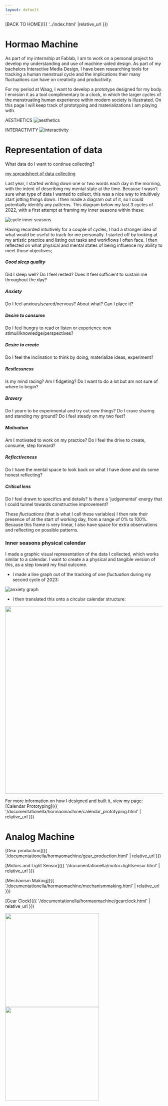 ```yaml
---
layout: default
---
```


[BACK TO HOME]({{ '../index.html' |relative_url }})


# Hormao Machine

As part of my internship at Fablab, I am to work on a personal project to develop my understanding and use of machine-aided design. As part of my bachelors Interactive Media Design, I have been researching tools for tracking a human menstrual cycle and the implications their many fluctuations can have on creativity and productivity. 

For my period at Waag, I want to develop a prototype designed for my body. I envision it as a tool complimentary to a clock, in which the larger cycles of the menstruating human experience within modern society is illustrated. On this page I will keep track of prototyping and materializations I am playing with.

AESTHETICS
![aesthetics](/assets/images/hormaomachine/moodboard%3F-01.png)


INTERACTIVITY
![interactivity](/assets/images/hormaomachine/moodboard%3F-03.png)


# Representation of data 
What data do I want to continue collecting?

<a href="https://docs.google.com/spreadsheets/d/19G-P6-pD2CpHqEEWecpwlz1oVAlWE7LaeSNci238FhI/edit?usp=sharing" target="blank" rel="noopener noreferrer" >my spreadsheet of data collecting </a> 

Last year, I started writing down one or two words each day in the morning, with the intent of describing my mental state at the time. Because I wasn't sure what type of data I wanted to collect, this was a nice way to intuitively start jotting things down. I then made a diagram out of it, so I could potentially identify any patterns. This diagram below my last 3 cycles of 2022, with a first attempt at framing my inner seasons within these:

![cycle inner seasons](/assets/images/hormaomachine/cycle_innerseasons.png)

Having recorded intuitively for a couple of cycles, I had a stronger idea of what would be useful to track for me personally. I started off by looking at my artistic practice and listing out tasks and workflows I often face. I then reflected on what physical and mental states of being influence my ability to meet those objectives;

##### Good sleep quality
Did I sleep well? Do I feel rested? Does it feel sufficient to sustain me throughout the day?
##### Anxiety
Do I feel anxious/scared/nervous? About what? Can I place it?
##### Desire to consume
Do I feel hungry to read or listen or experience new stimuli/knowledge/perspectives?
##### Desire to create
Do I feel the inclination to think by doing, materialize ideas,  experiment?
##### Restlessness
Is my mind racing? Am I fidgeting? Do I want to do a lot but am not sure of where to begin?
##### Bravery
Do I yearn to be experimental and try out new things? Do I crave sharing and standing my ground? Do I feel steady on my two feet?
##### Motivation
Am I motivated to work on my practice? Do I feel the drive to create, consume, step forward?
##### Reflectiveness
Do I have the mental space to look back on what I have done and do some honest reflecting?
##### Critical lens
Do I feel drawn to specifics and details? Is there a 'judgemental' energy that I could tunnel towards constructive improvement?


These _fluctuations_ (that is what I call these variables) I then rate their presence of at the start of working day, from a range of 0% to 100%. Because this frame is very linear, I also have space for extra observations and reflecting on possible patterns.

### Inner seasons physical calendar
I made a graphic visual representation of the data I collected, which works similar to a calendar. I want to create a a physical and tangible version of this, as a step toward my final outcome.

- I made a line graph out of the tracking of one _fluctuation_ during my second cycle of 2023:


![anxiety graph](/assets/images/hormaomachine/anxietygraph.png)

- I then translated this onto a circular calendar structure: 

<img src="/assets/images/calendarprototyping/3.jpg" width="600"> 

For more information on how I designed and built it, view my page:
[Calendar Prototyping]({{ '/documentationella/hormaomachine/calendar_prototyping.html' | relative_url }})



# Analog Machine

[Gear production]({{ '/documentationella/hormaomachine/gear_production.html' | relative_url }})

[Motors and Light Sensor]({{ '/documentationella/motor+lightsensor.html' | relative_url }})

[Mechanism Making]({{ '/documentationella/hormaomachine/mechanismmaking.html' | relative_url }})

[Gear Clock]({{ '/documentationella/hormaomachine/gearclock.html' | relative_url }})


<img src="/assets/images/hormao1.jpg" height="300"> <img src="/assets/images/hormao2.jpg" height="300"> 
